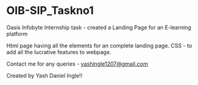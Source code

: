 # OIB-SIP_Taskno1
Oasis Infobyte Internship task - created a Landing Page for an E-learning platform 

Html page having all the elements for an complete landing page.
CSS - to add all the lucrative features to webpage.

Contact me for any queries - yashingle1207@gmail.com


Created by Yash Daniel Ingle!!
